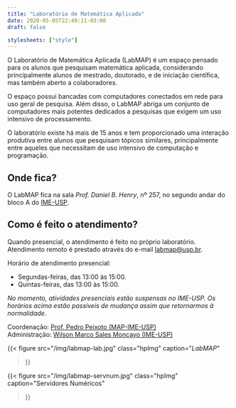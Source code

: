 ```yaml
---
title: "Laboratório de Matemática Aplicada"
date: 2020-05-05T22:49:11-03:00
draft: false

stylesheets: ["style"]
---
```


O Laboratório de Matemática Aplicada (LabMAP) é um espaço pensado para os alunos
que pesquisam matemática aplicada, considerando principalmente alunos de
mestrado, doutorado, e de iniciação científica, mas também aberto a
colaboradores.

O espaço possui bancadas com computadores conectados em rede para uso geral de
pesquisa. Além disso, o LabMAP abriga um conjunto de computadores mais potentes
dedicados a pesquisas que exigem um uso intensivo de processamento.

O laboratório existe há mais de 15 anos e tem proporcionado uma interação
produtiva entre alunos que pesquisam tópicos similares, principalmente entre
aqueles que necessitam de uso intensivo de computação e programação.

## Onde fica?

O LabMAP fica na sala *Prof. Daniel B. Henry*, nº 257, no segundo andar do bloco
A do [IME-USP](https://ime.usp.br/).

## Como é feito o atendimento?

Quando presencial, o atendimento é feito no próprio laboratório. Atendimento
remoto é prestado através do e-mail [labmap@usp.br](mailto:labmap@usp.br).

Horário de atendimento presencial:

- Segundas-feiras, das 13:00 às 15:00.
- Quintas-feiras, das 13:00 às 15:00.

*No momento, atividades presenciais estão suspensas no IME-USP. Os horários
acima estão passíveis de mudança assim que retornarmos à normalidade.*

Coordenação: [Prof. Pedro Peixoto (MAP-IME-USP)](mailto:pedrosp@ime.usp.br)\
Administração: [Wilson Marco Sales Moncayo (IME-USP)](mailto:labmap@usp.br)

{{< figure
  src="/img/labmap-lab.jpg"
  class="hpImg"
  caption="*LabMAP*"
>}}

{{< figure
  src="/img/labmap-servnum.jpg"
  class="hpImg"
  caption="Servidores Numéricos"
>}}

